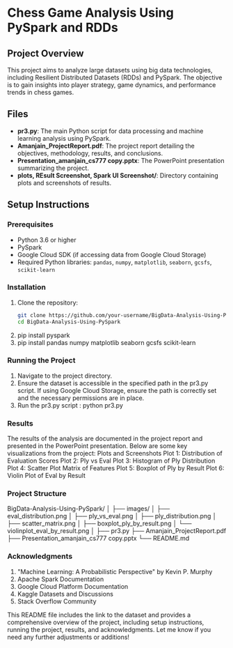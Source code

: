 # Chess Game Analysis Using PySpark and RDDs

## Project Overview
This project aims to analyze large datasets using big data technologies, including Resilient Distributed Datasets (RDDs) and PySpark. The objective is to gain insights into player strategy, game dynamics, and performance trends in chess games.

## Files
- **pr3.py**: The main Python script for data processing and machine learning analysis using PySpark.
- **Amanjain_ProjectReport.pdf**: The project report detailing the objectives, methodology, results, and conclusions.
- **Presentation_amanjain_cs777 copy.pptx**: The PowerPoint presentation summarizing the project.
- **plots, REsult Screenshot, Spark UI Screenshot/**: Directory containing plots and screenshots of results.

## Setup Instructions
### Prerequisites
- Python 3.6 or higher
- PySpark
- Google Cloud SDK (if accessing data from Google Cloud Storage)
- Required Python libraries: `pandas`, `numpy`, `matplotlib`, `seaborn`, `gcsfs`, `scikit-learn`

### Installation
1. Clone the repository:
   ```sh
   git clone https://github.com/your-username/BigData-Analysis-Using-PySpark.git
   cd BigData-Analysis-Using-PySpark
2. pip install pyspark
3. pip install pandas numpy matplotlib seaborn gcsfs scikit-learn
   
### Running the Project
1. Navigate to the project directory.
2. Ensure the dataset is accessible in the specified path in the pr3.py script. If using Google Cloud Storage, ensure the path is correctly set and the necessary permissions are in place.
3. Run the pr3.py script : 
   python pr3.py

### Results 
The results of the analysis are documented in the project report and presented in the PowerPoint presentation. Below are some key visualizations from the project:
Plots and Screenshots
Plot 1: Distribution of Evaluation Scores
Plot 2: Ply vs Eval
Plot 3: Histogram of Ply Distribution
Plot 4: Scatter Plot Matrix of Features
Plot 5: Boxplot of Ply by Result
Plot 6: Violin Plot of Eval by Result

### Project Structure
BigData-Analysis-Using-PySpark/
│
├── images/
│   ├── eval_distribution.png
│   ├── ply_vs_eval.png
│   ├── ply_distribution.png
│   ├── scatter_matrix.png
│   ├── boxplot_ply_by_result.png
│   └── violinplot_eval_by_result.png
│
├── pr3.py
├── Amanjain_ProjectReport.pdf
├── Presentation_amanjain_cs777 copy.pptx
└── README.md

### Acknowledgments
1. "Machine Learning: A Probabilistic Perspective" by Kevin P. Murphy
2. Apache Spark Documentation
3. Google Cloud Platform Documentation
4. Kaggle Datasets and Discussions
5. Stack Overflow Community


This README file includes the link to the dataset and provides a comprehensive overview of the project, including setup instructions, running the project, results, and acknowledgments. Let me know if you need any further adjustments or additions!


